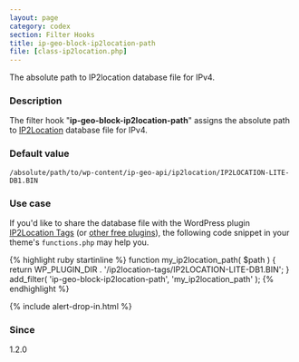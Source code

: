 ```yaml
---
layout: page
category: codex
section: Filter Hooks
title: ip-geo-block-ip2location-path
file: [class-ip2location.php]
---
```


The absolute path to IP2location database file for IPv4.

<!--more-->

### Description ###

The filter hook "**ip-geo-block-ip2location-path**" assigns the absolute path 
to [IP2Location][IP2Location] database file for IPv4.

### Default value ###

`/absolute/path/to/wp-content/ip-geo-api/ip2location/IP2LOCATION-LITE-DB1.BIN`

### Use case ###

If you'd like to share the database file with the WordPress plugin 
[IP2Location Tags][IP2Tag] (or [other free plugins][IP2Free]), the following 
code snippet in your theme's `functions.php` may help you.

{% highlight ruby startinline %}
function my_ip2location_path( $path ) {
    return WP_PLUGIN_DIR . '/ip2location-tags/IP2LOCATION-LITE-DB1.BIN';
}
add_filter( 'ip-geo-block-ip2location-path', 'my_ip2location_path' );
{% endhighlight %}

{% include alert-drop-in.html %}

### Since ###

1.2.0

[IP-Geo-Block]: https://wordpress.org/plugins/ip-geo-block/ "WordPress › IP Geo Block « WordPress Plugins"
[IP2Location]:  http://www.ip2location.com/ "IP Address Geolocation to Identify Website Visitor's Geographical Location"
[IP2Tag]:       https://wordpress.org/plugins/ip2location-tags/ "WordPress › IP2Location Tags « WordPress Plugins"
[IP2Free]:      https://www.ip2location.com/free/plugins "Free Plugins | IP2Location.com"

